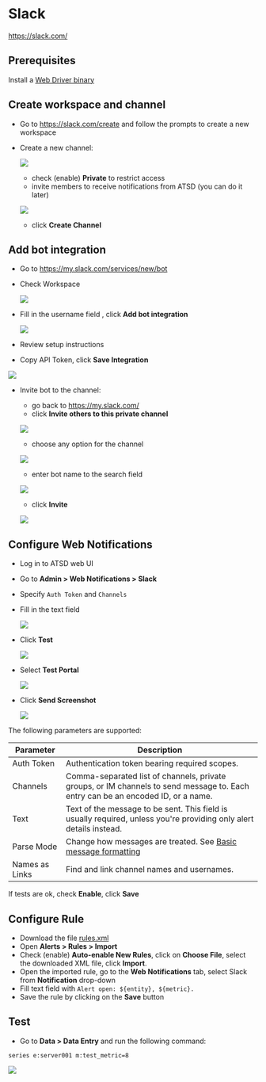 # Slack

https://slack.com/

## Prerequisites

Install a [Web Driver binary](README.md#install-web-driver)

## Create workspace and channel

* Go to https://slack.com/create and follow the prompts to create a new workspace
* Create a new channel:

    ![](images/create_channel.png)
    
    * check (enable) **Private** to restrict access
    * invite members to receive notifications from ATSD (you can do it later)
      
    ![](images/create_channel2.png)   
    
    * click **Create Channel**

## Add bot integration 

* Go to https://my.slack.com/services/new/bot 
* Check Workspace 

    ![](images/check_workspace.png)  

* Fill in the username field , click **Add bot integration**

    ![](images/atsd_bot_slack.png)  

* Review setup instructions
* Copy API Token, click **Save Integration**

![](images/api_token.png) 

* Invite bot to the channel: 
    * go back to https://my.slack.com/
    * click **Invite others to this private channel**
    
    ![](images/add_atsd_bot.png) 
    
    * choose any option for the channel
    
    ![](images/channel_option.png) 
    
    * enter bot name to the search field
    
    ![](images/add_atsd_bot_to_slack.png) 
    
    * click **Invite**

    ![](images/bot_joined.png) 
 
## Configure Web Notifications

* Log in to ATSD web UI
* Go to **Admin > Web Notifications > Slack**
* Specify `Auth Token` and `Channels`
* Fill in the text field 

    ![](images/slack_parameters_new.png)

* Click **Test**

   ![](images/slack_message_test.png)
   
* Select **Test Portal**
 
   ![](images/test_portal.png)   
   
* Click **Send Screenshot**

   ![](images/slack_send_screen.png) 
   
The following parameters are supported:

|**Parameter**|**Description**|
|---|---|
|Auth Token|Authentication token bearing required scopes.|
|Channels|Comma-separated list of channels, private groups, or IM channels to send message to. Each entry can be an encoded ID, or a name.|
|Text|Text of the message to be sent. This field is usually required, unless you're providing only alert details instead.|
|Parse Mode|Change how messages are treated. See [Basic message formatting](https://api.slack.com/docs/message-formatting)|
|Names as Links|Find and link channel names and usernames.|

If tests are ok, check **Enable**, click **Save**   

## Configure Rule

* Download the file [rules.xml](resources/rules.xml)
* Open **Alerts > Rules > Import** 
* Check (enable) **Auto-enable New Rules**, click on **Choose File**, select the downloaded XML file, click **Import**.
* Open the imported rule, go to the **Web Notifications** tab, select Slack from **Notification** drop-down
* Fill text field with `Alert open: ${entity}, ${metric}.`
* Save the rule by clicking on the **Save** button

## Test

* Go to **Data > Data Entry** and run the following command:

```ls
series e:server001 m:test_metric=8
```

![](images/slack_test1.png) 
